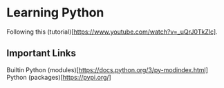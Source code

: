 # Learning Python

Following this (tutorial)[https://www.youtube.com/watch?v=_uQrJ0TkZlc].

## Important Links

Builtin Python (modules)[https://docs.python.org/3/py-modindex.html]
Python (packages)[https://pypi.org/]
